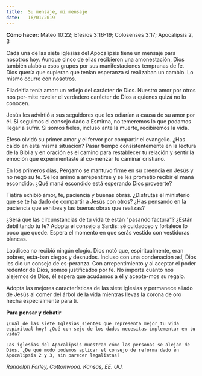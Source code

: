 ```yaml
---
title:  Su mensaje, mi mensaje 
date:   16/01/2019
---
```


**Cómo hacer**: Mateo 10:22; Efesios 3:16-19; Colosenses 3:17; Apocalipsis 2, 3 

Cada una de las siete iglesias del Apocalipsis tiene un mensaje para nosotros hoy. Aunque cinco de ellas recibieron una amonestación, Dios también alabó a esos grupos por sus manifestaciones tempranas de fe. Dios quería que supieran que tenían esperanza si realizaban un cambio. Lo mismo ocurre con nosotros. 

Filadelfia tenía amor: un reflejo del carácter de Dios. Nuestro amor por otros nos per-mite revelar el verdadero carácter de Dios a quienes quizá no lo conocen. 

Jesús les advirtió a sus seguidores que los odiarían a causa de su amor por él. Si seguimos el consejo dado a Esmirna, no temeremos lo que podamos llegar a sufrir. Si somos fieles, incluso ante la muerte, recibiremos la vida. 

Éfeso olvidó su primer amor y el fervor por compartir el evangelio. ¿Has caído en esta misma situación? Pasar tiempo consistentemente en la lectura de la Biblia y en oración es el camino para restablecer tu relación y sentir la emoción que experimentaste al co-menzar tu caminar cristiano. 

En los primeros días, Pérgamo se mantuvo firme en su creencia en Jesús y no negó su fe. Se los animó a arrepentirse y se les prometió recibir el maná escondido. ¿Qué maná escondido está esperando Dios proveerte? 

Tiatira exhibió amor, fe, paciencia y buenas obras. ¿Disfrutas el ministerio que se te ha dado de compartir a Jesús con otros? ¿Has pensando en la paciencia que exhibes y las buenas obras que realizas? 

¿Será que las circunstancias de tu vida te están "pasando factura"? ¿Están debilitando tu fe? Adopta el consejo a Sardis: sé cuidadoso y fortalece lo poco que quede. Espera el momento en que serás vestido con vestiduras blancas. 

Laodicea no recibió ningún elogio. Dios notó que, espiritualmente, eran pobres, esta-ban ciegos y desnudos. Incluso con una condenación así, Dios les dio un consejo de es-peranza. Con arrepentimiento y al aceptar el poder redentor de Dios, somos justificados por fe. No importa cuánto nos alejemos de Dios, él espera que acudamos a él y acepte-mos su regalo. 

Adopta las mejores características de las siete iglesias y permanece aliado de Jesús al comer del árbol de la vida mientras llevas la corona de oro hecha especialmente para ti. 

**Para pensar y debatir**

`¿Cuál de las siete Iglesias sientes que representa mejor tu vida espiritual hoy? ¿Qué con-sejo de los dados necesitas implementar en tu vida?`

`Las iglesias del Apocalipsis muestran cómo las personas se alejan de Dios. ¿De qué modo podemos aplicar el consejo de reforma dado en Apocalipsis 2 y 3, sin parecer legalistas?`

_Randolph Forley, Cottonwood. Kansas, EE. UU._